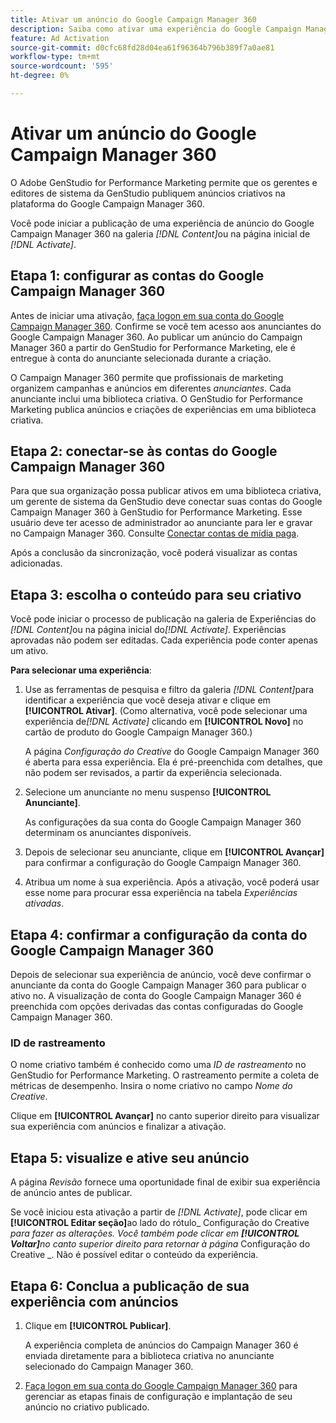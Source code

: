 ```yaml
---
title: Ativar um anúncio do Google Campaign Manager 360
description: Saiba como ativar uma experiência do Google Campaign Manager 360.
feature: Ad Activation
source-git-commit: d0cfc68fd28d04ea61f96364b796b389f7a0ae81
workflow-type: tm+mt
source-wordcount: '595'
ht-degree: 0%

---
```


# Ativar um anúncio do Google Campaign Manager 360

O Adobe GenStudio for Performance Marketing permite que os gerentes e editores de sistema da GenStudio publiquem anúncios criativos na plataforma do Google Campaign Manager 360.

Você pode iniciar a publicação de uma experiência de anúncio do Google Campaign Manager 360 na galeria _[!DNL Content]_&#x200B;ou na página inicial de&#x200B;_[!DNL Activate]_.

## Etapa 1: configurar as contas do Google Campaign Manager 360

Antes de iniciar uma ativação, [faça logon em sua conta do Google Campaign Manager 360](https://campaignmanager.google.com). Confirme se você tem acesso aos anunciantes do Google Campaign Manager 360. Ao publicar um anúncio do Campaign Manager 360 a partir do GenStudio for Performance Marketing, ele é entregue à conta do anunciante selecionada durante a criação.

O Campaign Manager 360 permite que profissionais de marketing organizem campanhas e anúncios em diferentes _anunciantes_. Cada anunciante inclui uma biblioteca criativa. O GenStudio for Performance Marketing publica anúncios e criações de experiências em uma biblioteca criativa.

## Etapa 2: conectar-se às contas do Google Campaign Manager 360

Para que sua organização possa publicar ativos em uma biblioteca criativa, um gerente de sistema da GenStudio deve conectar suas contas do Google Campaign Manager 360 à GenStudio for Performance Marketing. Esse usuário deve ter acesso de administrador ao anunciante para ler e gravar no Campaign Manager 360. Consulte [Conectar contas de mídia paga](/help/user-guide/connectors/connect-channel.md).

Após a conclusão da sincronização, você poderá visualizar as contas adicionadas.

## Etapa 3: escolha o conteúdo para seu criativo

Você pode iniciar o processo de publicação na galeria de Experiências do _[!DNL Content]_&#x200B;ou na página inicial do&#x200B;_[!DNL Activate]_. Experiências aprovadas não podem ser editadas. Cada experiência pode conter apenas um ativo.

**Para selecionar uma experiência**:

1. Use as ferramentas de pesquisa e filtro da galeria _[!DNL Content]_&#x200B;para identificar a experiência que você deseja ativar e clique em **[!UICONTROL Ativar]**. (Como alternativa, você pode selecionar uma experiência de&#x200B;_[!DNL Activate]_ clicando em **[!UICONTROL Novo]** no cartão de produto do Google Campaign Manager 360.)

   A página _Configuração do Creative_ do Google Campaign Manager 360 é aberta para essa experiência. Ela é pré-preenchida com detalhes, que não podem ser revisados, a partir da experiência selecionada.

1. Selecione um anunciante no menu suspenso **[!UICONTROL Anunciante]**.

   As configurações da sua conta do Google Campaign Manager 360 determinam os anunciantes disponíveis.

1. Depois de selecionar seu anunciante, clique em **[!UICONTROL Avançar]** para confirmar a configuração do Google Campaign Manager 360.

1. Atribua um nome à sua experiência. Após a ativação, você poderá usar esse nome para procurar essa experiência na tabela _Experiências ativadas_.

## Etapa 4: confirmar a configuração da conta do Google Campaign Manager 360

Depois de selecionar sua experiência de anúncio, você deve confirmar o anunciante da conta do Google Campaign Manager 360 para publicar o ativo no. A visualização de conta do Google Campaign Manager 360 é preenchida com opções derivadas das contas configuradas do Google Campaign Manager 360.

### ID de rastreamento

O nome criativo também é conhecido como uma _ID de rastreamento_ no GenStudio for Performance Marketing. O rastreamento permite a coleta de métricas de desempenho. Insira o nome criativo no campo _Nome do Creative_.

Clique em **[!UICONTROL Avançar]** no canto superior direito para visualizar sua experiência com anúncios e finalizar a ativação.

## Etapa 5: visualize e ative seu anúncio

A página _Revisão_ fornece uma oportunidade final de exibir sua experiência de anúncio antes de publicar.

Se você iniciou esta ativação a partir de _[!DNL Activate]_, pode clicar em **[!UICONTROL Editar seção]**&#x200B;ao lado do rótulo_ Configuração do Creative _para fazer as alterações. Você também pode clicar em **[!UICONTROL Voltar]**&#x200B;no canto superior direito para retornar à página_ Configuração do Creative _. Não é possível editar o conteúdo da experiência.

## Etapa 6: Conclua a publicação de sua experiência com anúncios

1. Clique em **[!UICONTROL Publicar]**.

   A experiência completa de anúncios do Campaign Manager 360 é enviada diretamente para a biblioteca criativa no anunciante selecionado do Campaign Manager 360.

1. [Faça logon em sua conta do Google Campaign Manager 360](https://campaignmanager.google.com) para gerenciar as etapas finais de configuração e implantação de seu anúncio no criativo publicado.
